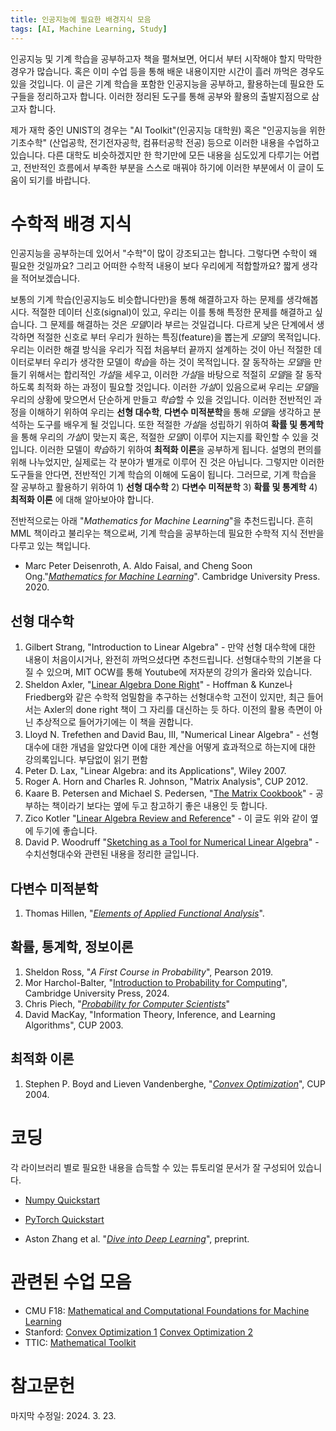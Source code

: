 ```yaml
---
title: 인공지능에 필요한 배경지식 모음
tags: [AI, Machine Learning, Study]
---
```


인공지능 및 기계 학습을 공부하고자 책을 펼쳐보면, 어디서 부터 시작해야 할지 막막한 경우가 많습니다. 혹은 이미 수업 등을 통해 배운 내용이지만 시간이 흘러 까먹은 경우도 있을 것입니다.
이 글은 기계 학습을 포함한 인공지능을 공부하고, 활용하는데 필요한 도구들을 정리하고자 합니다. 이러한 정리된 도구를 통해 공부와 활용의 출발지점으로 삼고자 합니다.

제가 재학 중인 UNIST의 경우는 "AI Toolkit"(인공지능 대학원) 혹은 "인공지능을 위한 기초수학" (산업공학, 전기전자공학, 컴퓨터공학 전공) 등으로 이러한 내용을 수업하고 있습니다. 다른 대학도 비슷하겠지만 한 학기만에 모든 내용을 심도있게 다루기는 어렵고, 전반적인 흐름에서 부족한 부분을 스스로 매꿔야 하기에 이러한 부분에서 이 글이 도움이 되기를 바랍니다.

# 수학적 배경 지식

인공지능을 공부하는데 있어서 "수학"이 많이 강조되고는 합니다. 그렇다면 수학이 왜 필요한 것일까요? 그리고 어떠한 수학적 내용이 보다 우리에게 적합할까요? 짧게 생각을 적어보겠습니다.

보통의 기계 학습(인공지능도 비슷합니다만)을 통해 해결하고자 하는 문제를 생각해봅시다. 적절한 데이터 신호(signal)이 있고, 우리는 이를 통해 특정한 문제를 해결하고 싶습니다. 그 문제를 해결하는 것은 *모델*이라 부르는 것일겁니다. 다르게 낮은 단계에서 생각하면 적절한 신호로 부터 우리가 원하는 특징(feature)을 뽑는게 *모델*의 목적입니다. 우리는 이러한 해결 방식을 우리가 직접 처음부터 끝까지 설계하는 것이 아닌 적절한 데이터로부터 우리가 생각한 모델이 *학습*을 하는 것이 목적입니다. 
잘 동작하는 *모델*을 만들기 위해서는 합리적인 *가설*을 세우고, 이러한 *가설*을 바탕으로 적절히 *모델*을 잘 동작하도록 최적화 하는 과정이 필요할 것입니다. 이러한 *가설*이 있음으로써 우리는 *모델*을 우리의 상황에 맞으면서 단순하게 만들고 *학습*할 수 있을 것입니다. 이러한 전반적인 과정을 이해하기 위하여 우리는 **선형 대수학**, **다변수 미적분학**을 통해 *모델*을 생각하고 분석하는 도구를 배우게 될 것입니다. 또한 적절한 *가설*을 성립하기 위하여 **확률 및 통계학**을 통해 우리의 *가설*이 맞는지 혹은, 적절한 *모델*이 이루어 지는지를 확인할 수 있을 것입니다. 이러한 모델이 *학습*하기 위하여 **최적화 이론**을 공부하게 됩니다. 설명의 편의를 위해 나누었지만, 실제로는 각 분야가 별개로 이루어 진 것은 아닙니다. 그렇지만 이러한 도구들을 안다면, 전반적인 기계 학습의 이해에 도움이 됩니다. 그러므로, 기계 학습을 잘 공부하고 활용하기 위하여 1) **선형 대수학** 2) **다변수 미적분학** 3) **확률 및 통계학** 4) **최적화 이론** 에 대해 알아보아야 합니다.

전반적으로는 아래 "*Mathematics for Machine Learning*"을 추천드립니다. 흔히 MML 책이라고 불리우는 책으로써, 기계 학습을 공부하는데 필요한 수학적 지식 전반을 다루고 있는 책입니다.
- Marc Peter Deisenroth, A. Aldo Faisal, and Cheng Soon Ong."*[Mathematics for Machine Learning](https://mml-book.github.io/)*". Cambridge University Press. 2020.

## 선형 대수학

1. Gilbert Strang, "Introduction to Linear Algebra" - 만약 선형 대수학에 대한 내용이 처음이시거나, 완전히 까먹으셨다면 추천드립니다. 선형대수학의 기본을 다질 수 있으며, MIT OCW를 통해 Youtube에 저자분의 강의가 올라와 있습니다.
2. Sheldon Axler, "[Linear Algebra Done Right](https://linear.axler.net/index.html)" - Hoffman & Kunze나 Friedberg와 같은 수학적 엄밀함을 추구하는 선형대수학 고전이 있지만, 최근 들어서는 Axler의 done right 책이 그 자리를 대신하는 듯 하다. 이전의 활용 측면이 아닌 추상적으로 들어가기에는 이 책을 권합니다.
3. Lloyd N. Trefethen and David Bau, III, "Numerical Linear Algebra" - 선형대수에 대한 개념을 알았다면 이에 대한 계산을 어떻게 효과적으로 하는지에 대한 강의록입니다. 부담없이 읽기 편함
4. Peter D. Lax, "Linear Algebra: and its Applications", Wiley 2007.
5. Roger A. Horn and Charles R. Johnson, "Matrix Analysis", CUP 2012.
6. Kaare B. Petersen and Michael S. Pedersen, "[The Matrix Cookbook](https://www.math.uwaterloo.ca/~hwolkowi/matrixcookbook.pdf)" - 공부하는 책이라기 보다는 옆에 두고 참고하기 좋은 내용인 듯 합니다.
7. Zico Kotler "[Linear Algebra Review and Reference](https://www.cs.cmu.edu/afs/cs/academic/class/15859n-s20/RelatedWork/Kolter-AlebraReview.pdf)" - 이 글도 위와 같이 옆에 두기에 좋습니다.
8. David P. Woodruff "[Sketching as a Tool for Numerical Linear Algebra](https://arxiv.org/abs/1411.4357)" - 수치선형대수와 관련된 내용을 정리한 글입니다.


## 다변수 미적분학

1. Thomas Hillen, "[*Elements of Applied Functional Analysis*](https://era.library.ualberta.ca/items/b5368495-8f45-4c63-b895-25a423bc66fa)".

## 확률, 통계학, 정보이론

1. Sheldon Ross, "*A First Course in Probability*", Pearson 2019.
2. Mor Harchol-Balter, "[Introduction to Probability for Computing](https://www.cs.cmu.edu/~harchol/Probability/book.html)", Cambridge University Press, 2024.
3. Chris Piech, "*[Probability for Computer Scientists](https://chrispiech.github.io/probabilityForComputerScientists/en/)*"
4. David MacKay, "Information Theory, Inference, and Learning Algorithms", CUP 2003.

## 최적화 이론

1. Stephen P. Boyd and Lieven Vandenberghe, "[*Convex Optimization*](https://web.stanford.edu/~boyd/cvxbook/)", CUP 2004.

# 코딩

각 라이브러리 별로 필요한 내용을 습득할 수 있는 튜토리얼 문서가 잘 구성되어 있습니다.

- [Numpy Quickstart](https://numpy.org/doc/stable/user/quickstart.html)
- [PyTorch Quickstart](https://pytorch.org/tutorials/beginner/basics/quickstart_tutorial.html)

- Aston Zhang et al. "[*Dive into Deep Learning*](https://d2l.ai/)", preprint.

# 관련된 수업 모음

- CMU F18: [Mathematical and Computational Foundations for Machine Learning](https://www.cs.cmu.edu/~mgormley/courses/606-607-f18/index.html)
- Stanford: [Convex Optimization 1](https://web.stanford.edu/class/ee364a/) [Convex Optimization 2](https://web.stanford.edu/class/ee364b/)
- TTIC: [Mathematical Toolkit](https://home.ttic.edu/~madhurt/courses/toolkit2021/index.html)

# 참고문헌

마지막 수정일: 2024. 3. 23.